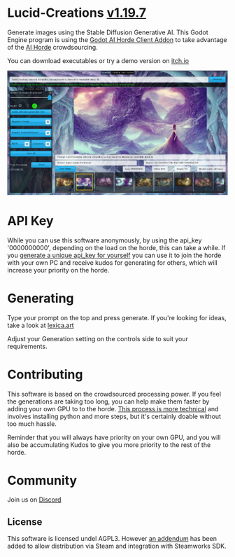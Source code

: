 # Lucid-Creations [v1.19.7](CHANGELOG.md)

Generate images using the Stable Diffusion Generative AI. This Godot Engine program is using the [Godot AI Horde Client Addon](https://github.com/Haidra-Org/AI-Horde-Client-Addon) to take advantage of the [AI Horde](https://aihorde.net/) crowdsourcing.

You can download executables or try a demo version on [itch.io](https://dbzer0.itch.io/lucid-creations)

![Lucid Creations Preview image](screenshot.png "Stable Horde Client Screenshot 1") 

# API Key

While you can use this software anonymously, by using the api_key '0000000000', depending on the load on the horde, this can take a while. If you [generate a unique api_key for yourself](https://aihorde.net/register) you can use it to join the horde with your own PC and receive kudos for generating for others, which will increase your priority on the horde.

# Generating

Type your prompt on the top and press generate. If you're looking for ideas, take a look at [lexica.art](https://lexica.art/)

Adjust your Generation setting on the controls side to suit your requirements.

# Contributing

This software is based on the crowdsourced processing power. If you feel the generations are taking too long, you can help make them faster by adding your own GPU to to the horde. [This process is more technical](https://github.com/Haidra-Org/AI-Horde-Worker/blob/main/README.md) and involves installing python and more steps, but it's certainly doable without too much hassle. 

Reminder that you will always have priority on your own GPU, and you will also be accumulating Kudos to give you more priority to the rest of the horde.

# Community

Join us on [Discord](https://discord.gg/3DxrhksKzn)

## License

This software is licensed undel AGPL3. However [an addendum](ADDENDUM1) has been added to allow distribution via Steam and integration with Steamworks SDK.
